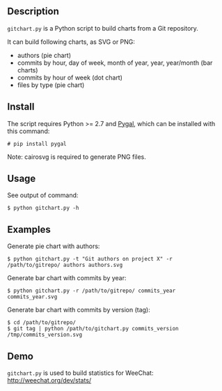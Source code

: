 ## Description

`gitchart.py` is a Python script to build charts from a Git repository.

It can build following charts, as SVG or PNG:

* authors (pie chart)
* commits by hour, day of week, month of year, year, year/month (bar charts)
* commits by hour of week (dot chart)
* files by type (pie chart)

## Install

The script requires Python >= 2.7 and [Pygal](http://pygal.org/), which can be
installed with this command:

    # pip install pygal

Note: cairosvg is required to generate PNG files.

## Usage

See output of command:

    $ python gitchart.py -h

## Examples

Generate pie chart with authors:

    $ python gitchart.py -t "Git authors on project X" -r /path/to/gitrepo/ authors authors.svg

Generate bar chart with commits by year:

    $ python gitchart.py -r /path/to/gitrepo/ commits_year commits_year.svg

Generate bar chart with commits by version (tag):

    $ cd /path/to/gitrepo/
    $ git tag | python /path/to/gitchart.py commits_version /tmp/commits_version.svg

## Demo

`gitchart.py` is used to build statistics for WeeChat: http://weechat.org/dev/stats/
